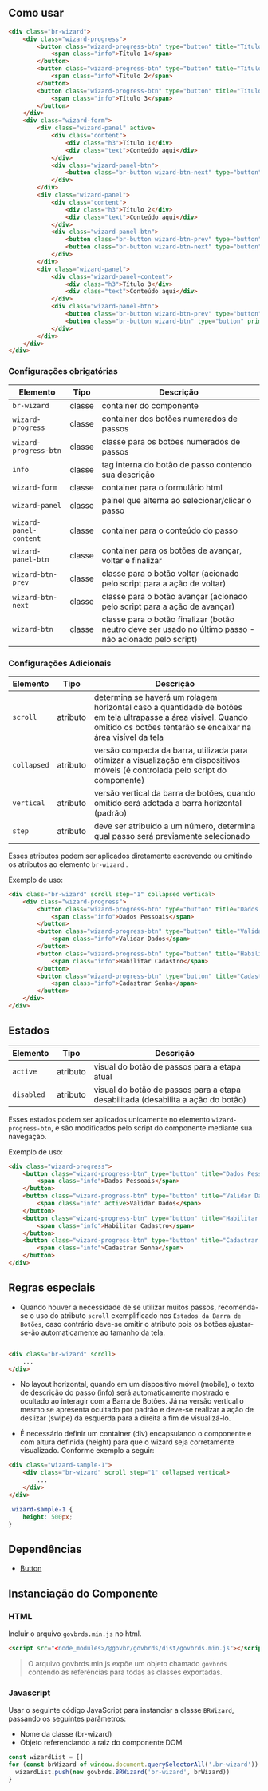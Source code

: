 [version]: # (4.2.1)

## Como usar

```html
<div class="br-wizard">
    <div class="wizard-progress">
        <button class="wizard-progress-btn" type="button" title="Título 1" active>
            <span class="info">Título 1</span>
        </button>
        <button class="wizard-progress-btn" type="button" title="Título 2">
            <span class="info">Título 2</span>
        </button>
        <button class="wizard-progress-btn" type="button" title="Título 3">
            <span class="info">Título 3</span>
        </button>
    </div>
    <div class="wizard-form">
        <div class="wizard-panel" active>
            <div class="content">
                <div class="h3">Título 1</div>
                <div class="text">Conteúdo aqui</div>
            </div>
            <div class="wizard-panel-btn">
                <button class="br-button wizard-btn-next" type="button" primary>Avançar</button>
            </div>
        </div>
        <div class="wizard-panel">
            <div class="content">
                <div class="h3">Título 2</div>
                <div class="text">Conteúdo aqui</div>
            </div>
            <div class="wizard-panel-btn">
                <button class="br-button wizard-btn-prev" type="button" secondary>Voltar</button>
                <button class="br-button wizard-btn-next" type="button" primary>Avançar</button>
            </div>
        </div>
        <div class="wizard-panel">
            <div class="wizard-panel-content">
                <div class="h3">Título 3</div>
                <div class="text">Conteúdo aqui</div>
            </div>
            <div class="wizard-panel-btn">
                <button class="br-button wizard-btn-prev" type="button" secondary>Voltar</button>
                <button class="br-button wizard-btn" type="button" primary>Avançar</button>
            </div>
        </div>
    </div>
</div>
```

### Configurações obrigatórias

| Elemento               | Tipo   | Descrição                                                                                              |
| ---------------------- | ------ | ------------------------------------------------------------------------------------------------------ |
| `br-wizard`            | classe | container do componente                                                                                |
| `wizard-progress`      | classe | container dos botões numerados de passos                                                               |
| `wizard-progress-btn`  | classe | classe para os botões numerados de passos                                                              |
| `info`                 | classe | tag interna do botão de passo contendo sua descrição                                                   |
| `wizard-form`          | classe | container para o formulário html                                                                       |
| `wizard-panel`         | classe | painel que alterna ao selecionar/clicar o passo                                                        |
| `wizard-panel-content` | classe | container para o conteúdo do passo                                                                     |
| `wizard-panel-btn`     | classe | container para os botões de avançar, voltar e finalizar                                                |
| `wizard-btn-prev`      | classe | classe para o botão voltar (acionado pelo script para a ação de voltar)                                |
| `wizard-btn-next`      | classe | classe para o botão avançar (acionado pelo script para a ação de avançar)                              |
| `wizard-btn`           | classe | classe para o botão finalizar (botão neutro deve ser usado no último passo - não acionado pelo script) |

### Configurações Adicionais

| Elemento    | Tipo     | Descrição                                                                                                                                                                      |
| ----------- | -------- | ------------------------------------------------------------------------------------------------------------------------------------------------------------------------------ |
| `scroll`    | atributo | determina se haverá um rolagem horizontal caso a quantidade de botões em tela ultrapasse a área visivel. Quando omitido os botões tentarão se encaixar na área visível da tela |
| `collapsed` | atributo | versão compacta da barra, utilizada para otimizar a visualização em dispositivos móveis (é controlada pelo script do componente)                                               |
| `vertical`  | atributo | versão vertical da barra de botões, quando omitido será adotada a barra horizontal (padrão)                                                                                    |
| `step`      | atributo | deve ser atribuído a um número, determina qual passo será previamente selecionado                                                                                              |

Esses atributos podem ser aplicados diretamente escrevendo ou omitindo os atributos ao elemento `br-wizard` .

Exemplo de uso:

```html
<div class="br-wizard" scroll step="1" collapsed vertical>
    <div class="wizard-progress">
        <button class="wizard-progress-btn" type="button" title="Dados Pessoais">
            <span class="info">Dados Pessoais</span>
        </button>
        <button class="wizard-progress-btn" type="button" title="Validar Dados">
            <span class="info">Validar Dados</span>
        </button>
        <button class="wizard-progress-btn" type="button" title="Habilitar Cadastro" active>
            <span class="info">Habilitar Cadastro</span>
        </button>
        <button class="wizard-progress-btn" type="button" title="Cadastrar Senha">
            <span class="info">Cadastrar Senha</span>
        </button>
    </div>
</div>
```

## Estados

| Elemento   | Tipo     | Descrição                                                                        |
| ---------- | -------- | -------------------------------------------------------------------------------- |
| `active`   | atributo | visual do botão de passos para a etapa atual                                     |
| `disabled` | atributo | visual do botão de passos para a etapa desabilitada (desabilita a ação do botão) |

Esses estados podem ser aplicados unicamente no elemento `wizard-progress-btn`, e são modificados pelo script do componente mediante sua navegação.

Exemplo de uso:

```html
<div class="wizard-progress">
    <button class="wizard-progress-btn" type="button" title="Dados Pessoais">
        <span class="info">Dados Pessoais</span>
    </button>
    <button class="wizard-progress-btn" type="button" title="Validar Dados" active>
        <span class="info" active>Validar Dados</span>
    </button>
    <button class="wizard-progress-btn" type="button" title="Habilitar Cadastro" disabled>
        <span class="info">Habilitar Cadastro</span>
    </button>
    <button class="wizard-progress-btn" type="button" title="Cadastrar Senha" disabled>
        <span class="info">Cadastrar Senha</span>
    </button>
</div>
```

## Regras especiais

-   Quando houver a necessidade de se utilizar muitos passos, recomenda-se o uso do atributo `scroll` exemplificado nos `Estados da Barra de Botões`, caso contrário deve-se omitir o atributo pois os botões ajustar-se-ão automaticamente ao tamanho da tela.

```html

<div class="br-wizard" scroll>
    ...
</div>

```

-   No layout horizontal, quando em um dispositivo móvel (mobile), o texto de descrição do passo (info) será automaticamente mostrado e ocultado ao interagir com a Barra de Botões. Já na versão vertical o mesmo se apresenta ocultado por padrão e deve-se realizar a ação de deslizar (swipe) da esquerda para a direita a fim de visualizá-lo.

- É necessário definir um container (div) encapsulando o componente e com altura definida (height) para que o wizard seja corretamente visualizado. Conforme exemplo a seguir:

```html
<div class="wizard-sample-1">
    <div class="br-wizard" scroll step="1" collapsed vertical>
        ...
    </div>
</div>
```

```css
.wizard-sample-1 {
    height: 500px;
}
```

## Dependências

- [Button](/components/button)

## Instanciação do Componente

### HTML

Incluir o arquivo `govbrds.min.js` no html.

```html
<script src="<node_modules>/@govbr/govbrds/dist/govbrds.min.js"></script>
```

> O arquivo govbrds.min.js expõe um objeto chamado `govbrds` contendo as referências para todas as classes exportadas.

### Javascript

Usar o seguinte código JavaScript para instanciar a classe `BRWizard`, passando os seguintes parâmetros:

- Nome da classe (br-wizard)
- Objeto referenciando a raiz do componente DOM

```javascript
const wizardList = []
for (const brWizard of window.document.querySelectorAll('.br-wizard')) {
  wizardList.push(new govbrds.BRWizard('br-wizard', brWizard))
}
```

